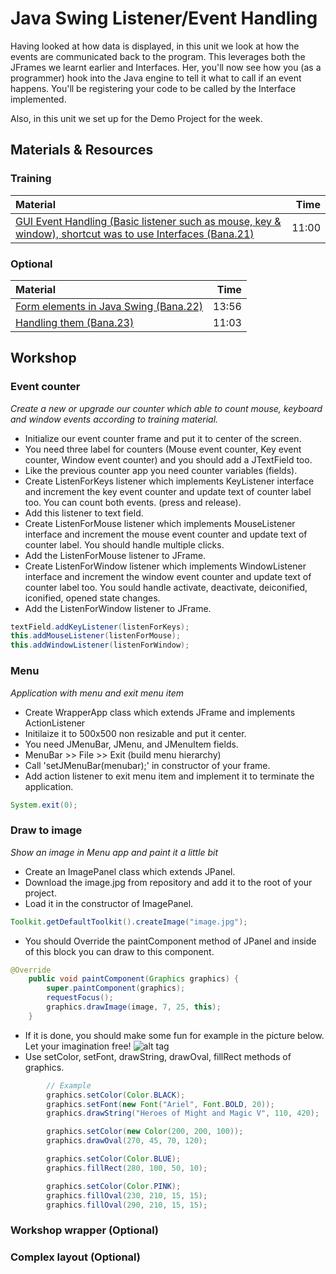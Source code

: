 # Java Swing Listener/Event Handling

Having looked at how data is displayed, in this unit we look at how the events are communicated back to the program.  This leverages both the JFrames we learnt earlier and Interfaces.  Her, you'll now see how you (as a programmer) hook into the Java engine to tell it what to call if an event happens.  You'll be registering your code to be called by the Interface implemented.

Also, in this unit we set up for the Demo Project for the week.


## Materials & Resources

### Training
| Material | Time |
|:-------- |-----:|
|[GUI Event Handling (Basic listener such as mouse, key & window), shortcut was to use Interfaces (Bana.21)](https://www.youtube.com/watch?v=3ifwR5feRQI)|11:00|


### Optional
| Material | Time |
|:-------- |-----:|
|[Form elements in Java Swing (Bana.22)](https://www.youtube.com/watch?v=qVdRxODXBcU)|13:56|
|[Handling them (Bana.23)](https://www.youtube.com/watch?v=wApG8SHBJ24)|11:03|

## Workshop

### Event counter
*Create a new or upgrade our counter which able to count mouse, keyboard and window events according to training material.*

- Initialize our event counter frame and put it to center of the screen.
- You need three label for counters (Mouse event counter, Key event counter, Window event counter) and you should add a JTextField too.
- Like the previous counter app you need counter variables (fields).
- Create ListenForKeys listener which implements KeyListener interface and increment the key event counter and update text of counter label too. You can count both events. (press and release). 
- Add this listener to text field.
- Create ListenForMouse listener which implements MouseListener interface and increment the mouse event counter and update text of counter label. You should handle multiple clicks.
- Add the ListenForMouse listener to JFrame.
- Create ListenForWindow listener which implements WindowListener interface and increment the window event counter and update text of counter label too. You sould handle activate, deactivate, deiconified, iconified, opened state changes.
- Add the ListenForWindow listener to JFrame.

```java
textField.addKeyListener(listenForKeys);
this.addMouseListener(listenForMouse);
this.addWindowListener(listenForWindow);
```

### Menu
*Application with menu and exit menu item*

- Create WrapperApp class which extends JFrame and implements ActionListener
- Initilaize it to 500x500 non resizable and put it center.
- You need JMenuBar, JMenu, and JMenuItem fields.
- MenuBar >> File >> Exit (build menu hierarchy)
- Call 'setJMenuBar(menubar);' in constructor of your frame.
- Add action listener to exit menu item and implement it to terminate the application.

```java
System.exit(0);
```

### Draw to image
*Show an image in Menu app and paint it a little bit*

- Create an ImagePanel class which extends JPanel.
- Download the image.jpg from repository and add it to the root of your project.
- Load it in the constructor of ImagePanel.
```java
Toolkit.getDefaultToolkit().createImage("image.jpg");
```
- You should Override the paintComponent method of JPanel and inside of this block you can draw to this component.
```java
@Override
    public void paintComponent(Graphics graphics) {
        super.paintComponent(graphics);
        requestFocus();
        graphics.drawImage(image, 7, 25, this);
    }
```
- If it is done, you should make some fun for example in the picture below. Let your imagination free!
![alt tag](https://raw.githubusercontent.com/greenfox-academy/teaching-materials/kicsen_java-gui_module_2/java-gui/2-swing-more/image_example.png)
- Use setColor, setFont, drawString, drawOval, fillRect methods of graphics.

```java
        // Example
        graphics.setColor(Color.BLACK);
        graphics.setFont(new Font("Ariel", Font.BOLD, 20));
        graphics.drawString("Heroes of Might and Magic V", 110, 420);

        graphics.setColor(new Color(200, 200, 100));
        graphics.drawOval(270, 45, 70, 120);

        graphics.setColor(Color.BLUE);
        graphics.fillRect(280, 100, 50, 10);

        graphics.setColor(Color.PINK);
        graphics.fillOval(230, 210, 15, 15);
        graphics.fillOval(290, 210, 15, 15);
```

### Workshop wrapper (Optional)

### Complex layout (Optional)
